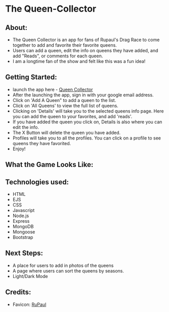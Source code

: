 # The Queen-Collector

## About:
  - The Queen Collector is an app for fans of Rupaul's Drag Race to come together to add and favorite their favorite queens. 
  - Users can add a queen, edit the info on queens they have added, and add "Reads", or comments for each queen.
  - I am a longtime fan of the show and felt like this was a fun idea!

## Getting Started:
- launch the app here -
  <a href="https://queen-collector.herokuapp.com">Queen Collector</a>
- After the launching the app, sign in with your google email address.
- Click on 'Add A Queen" to add a queen to the list.
- Click on 'All Queens' to view the full list of queens. 
- Clicking on 'Details' will take you to the selected queens info page. Here you can add the queen to your favorites, and add 'reads'.
- If you have added the queen you click on, Details is also where you can edit the info.
- The X Button will delete the queen you have added.
- Profiles will take you to all the profiles. You can click on a profile to see queens they have favorited.
- Enjoy!

## What the Game Looks Like:

## Technologies used:
- HTML
- EJS
- CSS
- Javascript
- Node.js
- Express
- MongoDB
- Mongoose
- Bootstrap

## Next Steps:
- A place for users to add in photos of the queens
- A page where users can sort the queens by seasons.
- Light/Dark Mode

## Credits:
- Favicon: [RuPaul](https://images.app.goo.gl/xruNuLnjJWt5527P6)